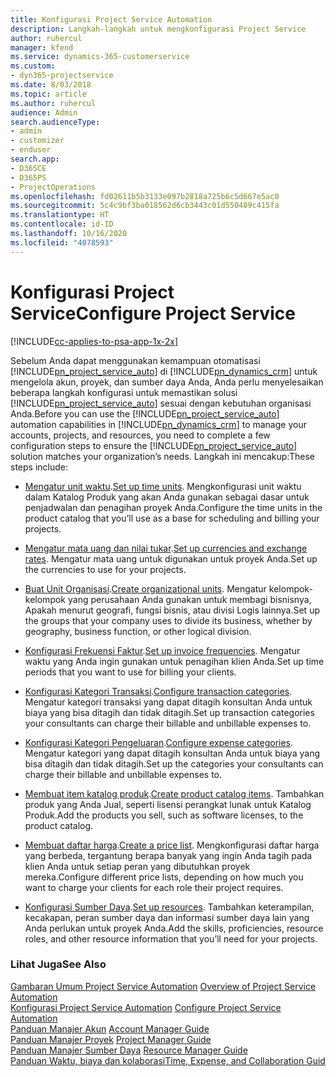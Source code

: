 ```yaml
---
title: Konfigurasi Project Service Automation
description: Langkah-langkah untuk mengkonfigurasi Project Service
author: ruhercul
manager: kfend
ms.service: dynamics-365-customerservice
ms.custom:
- dyn365-projectservice
ms.date: 8/03/2018
ms.topic: article
ms.author: ruhercul
audience: Admin
search.audienceType:
- admin
- customizer
- enduser
search.app:
- D365CE
- D365PS
- ProjectOperations
ms.openlocfilehash: fd02611b5b3133e097b2818a725b6c5d667e5ac0
ms.sourcegitcommit: 5c4c9bf3ba018562d6cb3443c01d550489c415fa
ms.translationtype: HT
ms.contentlocale: id-ID
ms.lasthandoff: 10/16/2020
ms.locfileid: "4078593"
---
```

# <a name="configure-project-service"></a><span data-ttu-id="2294d-103">Konfigurasi Project Service</span><span class="sxs-lookup"><span data-stu-id="2294d-103">Configure Project Service</span></span>

[!INCLUDE[cc-applies-to-psa-app-1x-2x](../includes/cc-applies-to-psa-app-1x-2x.md)]

<span data-ttu-id="2294d-104">Sebelum Anda dapat menggunakan kemampuan otomatisasi [!INCLUDE[pn_project_service_auto](../includes/pn-project-service-auto.md)] di [!INCLUDE[pn_dynamics_crm](../includes/pn-dynamics-crm.md)] untuk mengelola akun, proyek, dan sumber daya Anda, Anda perlu menyelesaikan beberapa langkah konfigurasi untuk memastikan solusi [!INCLUDE[pn_project_service_auto](../includes/pn-project-service-auto.md)] sesuai dengan kebutuhan organisasi Anda.</span><span class="sxs-lookup"><span data-stu-id="2294d-104">Before you can use the [!INCLUDE[pn_project_service_auto](../includes/pn-project-service-auto.md)] automation capabilities in [!INCLUDE[pn_dynamics_crm](../includes/pn-dynamics-crm.md)] to manage your accounts, projects, and resources, you need to complete a few configuration steps to ensure the [!INCLUDE[pn_project_service_auto](../includes/pn-project-service-auto.md)] solution matches your organization’s needs.</span></span> <span data-ttu-id="2294d-105">Langkah ini mencakup:</span><span class="sxs-lookup"><span data-stu-id="2294d-105">These steps include:</span></span>  
  
-   <span data-ttu-id="2294d-106">[Mengatur unit waktu](../psa/set-up-time-units.md).</span><span class="sxs-lookup"><span data-stu-id="2294d-106">[Set up time units](../psa/set-up-time-units.md).</span></span> <span data-ttu-id="2294d-107">Mengkonfigurasi unit waktu dalam Katalog Produk yang akan Anda gunakan sebagai dasar untuk penjadwalan dan penagihan proyek Anda.</span><span class="sxs-lookup"><span data-stu-id="2294d-107">Configure the time units in the product catalog that you’ll use as a base for scheduling and billing your projects.</span></span>  
  
-   <span data-ttu-id="2294d-108">[Mengatur mata uang dan nilai tukar](../psa/set-up-currencies-exchange-rates.md).</span><span class="sxs-lookup"><span data-stu-id="2294d-108">[Set up currencies and exchange rates](../psa/set-up-currencies-exchange-rates.md).</span></span> <span data-ttu-id="2294d-109">Mengatur mata uang untuk digunakan untuk proyek Anda.</span><span class="sxs-lookup"><span data-stu-id="2294d-109">Set up the currencies to use for your projects.</span></span>  
  
-   <span data-ttu-id="2294d-110">[Buat Unit Organisasi](../psa/create-organizational-units.md).</span><span class="sxs-lookup"><span data-stu-id="2294d-110">[Create organizational units](../psa/create-organizational-units.md).</span></span> <span data-ttu-id="2294d-111">Mengatur kelompok-kelompok yang perusahaan Anda gunakan untuk membagi bisnisnya, Apakah menurut geografi, fungsi bisnis, atau divisi Logis lainnya.</span><span class="sxs-lookup"><span data-stu-id="2294d-111">Set up the groups that your company uses to divide its business, whether by geography, business function, or other logical division.</span></span>  
  
-   <span data-ttu-id="2294d-112">[Konfigurasi Frekuensi Faktur](../psa/set-up-invoice-frequencies.md).</span><span class="sxs-lookup"><span data-stu-id="2294d-112">[Set up invoice frequencies](../psa/set-up-invoice-frequencies.md).</span></span> <span data-ttu-id="2294d-113">Mengatur waktu yang Anda ingin gunakan untuk penagihan klien Anda.</span><span class="sxs-lookup"><span data-stu-id="2294d-113">Set up time periods that you want to use for billing your clients.</span></span>  
  
-   <span data-ttu-id="2294d-114">[Konfigurasi Kategori Transaksi](../psa/configure-transaction-categories.md).</span><span class="sxs-lookup"><span data-stu-id="2294d-114">[Configure transaction categories](../psa/configure-transaction-categories.md).</span></span> <span data-ttu-id="2294d-115">Mengatur kategori transaksi yang dapat ditagih konsultan Anda untuk biaya yang bisa ditagih dan tidak ditagih.</span><span class="sxs-lookup"><span data-stu-id="2294d-115">Set up transaction categories your consultants can charge their billable and unbillable expenses to.</span></span>  
  
-   <span data-ttu-id="2294d-116">[Konfigurasi Kategori Pengeluaran](../psa/configure-expense-categories.md).</span><span class="sxs-lookup"><span data-stu-id="2294d-116">[Configure expense categories](../psa/configure-expense-categories.md).</span></span> <span data-ttu-id="2294d-117">Mengatur kategori yang dapat ditagih konsultan Anda untuk biaya yang bisa ditagih dan tidak ditagih.</span><span class="sxs-lookup"><span data-stu-id="2294d-117">Set up the categories your consultants can charge their billable and unbillable expenses to.</span></span>  
  
-   <span data-ttu-id="2294d-118">[Membuat item katalog produk](../psa/create-product-catalog-items.md).</span><span class="sxs-lookup"><span data-stu-id="2294d-118">[Create product catalog items](../psa/create-product-catalog-items.md).</span></span> <span data-ttu-id="2294d-119">Tambahkan produk yang Anda Jual, seperti lisensi perangkat lunak untuk Katalog Produk.</span><span class="sxs-lookup"><span data-stu-id="2294d-119">Add the products you sell, such as software licenses, to the product catalog.</span></span>  
  
-   <span data-ttu-id="2294d-120">[Membuat daftar harga](../psa/create-price-list.md).</span><span class="sxs-lookup"><span data-stu-id="2294d-120">[Create a price list](../psa/create-price-list.md).</span></span> <span data-ttu-id="2294d-121">Mengkonfigurasi daftar harga yang berbeda, tergantung berapa banyak yang ingin Anda tagih pada klien Anda untuk setiap peran yang dibutuhkan proyek mereka.</span><span class="sxs-lookup"><span data-stu-id="2294d-121">Configure different price lists, depending on how much you want to charge your clients for each role their project requires.</span></span>  
  
-   <span data-ttu-id="2294d-122">[Konfigurasi Sumber Daya](../psa/set-up-resources.md).</span><span class="sxs-lookup"><span data-stu-id="2294d-122">[Set up resources](../psa/set-up-resources.md).</span></span> <span data-ttu-id="2294d-123">Tambahkan keterampilan, kecakapan, peran sumber daya dan informasi sumber daya lain yang Anda perlukan untuk proyek Anda.</span><span class="sxs-lookup"><span data-stu-id="2294d-123">Add the skills, proficiencies, resource roles, and other resource information that you’ll need for your projects.</span></span>  
  
### <a name="see-also"></a><span data-ttu-id="2294d-124">Lihat Juga</span><span class="sxs-lookup"><span data-stu-id="2294d-124">See Also</span></span>  
 <span data-ttu-id="2294d-125">[Gambaran Umum Project Service Automation](../psa/overview.md) </span><span class="sxs-lookup"><span data-stu-id="2294d-125">[Overview of Project Service Automation](../psa/overview.md) </span></span>  
 <span data-ttu-id="2294d-126">[Konfigurasi Project Service Automation](../psa/configure.md) </span><span class="sxs-lookup"><span data-stu-id="2294d-126">[Configure Project Service Automation](../psa/configure.md) </span></span>  
 <span data-ttu-id="2294d-127">[Panduan Manajer Akun](../psa/account-manager-guide.md) </span><span class="sxs-lookup"><span data-stu-id="2294d-127">[Account Manager Guide](../psa/account-manager-guide.md) </span></span>  
 <span data-ttu-id="2294d-128">[Panduan Manajer Proyek](../psa/project-manager-guide.md) </span><span class="sxs-lookup"><span data-stu-id="2294d-128">[Project Manager Guide](../psa/project-manager-guide.md) </span></span>  
 <span data-ttu-id="2294d-129">[Panduan Manajer Sumber Daya](../psa/resource-manager-guide.md) </span><span class="sxs-lookup"><span data-stu-id="2294d-129">[Resource Manager Guide](../psa/resource-manager-guide.md) </span></span>  
 [<span data-ttu-id="2294d-130">Panduan Waktu, biaya dan kolaborasi</span><span class="sxs-lookup"><span data-stu-id="2294d-130">Time, Expense, and Collaboration Guid</span></span>](../psa/time-expense-collaboration-guide.md)
